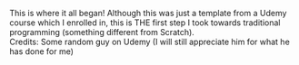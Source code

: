 This is where it all began! Although this was just a template from a Udemy course which I enrolled in, this is THE first step I took towards traditional programming (something different from Scratch).    
Credits: Some random guy on Udemy (I will still appreciate him for what he has done for me)
